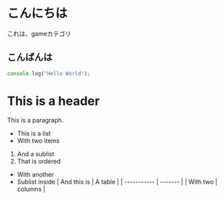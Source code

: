 # こんにちは

これは、gameカテゴリ

## こんばんは

```js
console.log("Hello World");
```

# This is a header
  This is a paragraph.
* This is a list
 * With two items
 1. And a sublist
 2. That is ordered
 * With another
 * Sublist inside
  | And this is | A table |
  | ----------- | ------- |
  | With two    | columns |